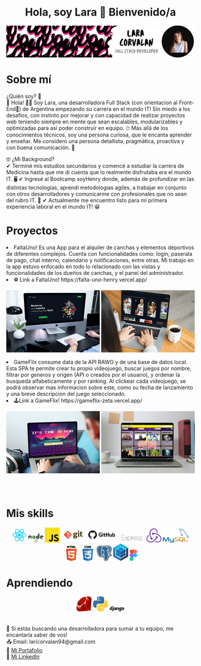 <h1 align="center"> Hola, soy Lara 👋 Bienvenido/a</h1>
<img src="Banner para Linkedin.png"/>
<h1 align="flex-start">
   Sobre mí
</h1>
<p align="left">
¿Quién soy? 👀 <br/>
🔹 Hola! 🙋‍♀️ Soy Lara, una desarrolladora Full Stack (con orientacion al Front-End🤪) de Argentina empezando su carrera en el mundo IT! Sin miedo a los desafíos, con instinto por mejorar y con capacidad de realizar proyectos web teniendo siempre en mente que sean escalables, modularizables y optimizadas para así poder construir en equipo. ⏱ Más allá de los conocimientos técnicos, soy una persona curiosa, que le encanta aprender y enseñar. Me considero una persona detallista, pragmática, proactiva y con buena comunicación. 📣

🤓 ¿Mi Background? <br/>
✔ Terminé mis estudios secundarios y comencé a estudiar la carrera de Medicina hasta que me di cuenta que lo realmente disfrutaba era el mundo IT. 🖥
✔ Ingresé al Bootcamp soyHenry donde, además de profundizar en las distintas tecnologías, aprendí metodologías agiles, a trabajar en conjunto con otros desarrolladores y comunicarme con profesionales que no sean del rubro IT. 👥
✔ Actualmente me encuentro listo para mi primera experiencia laboral en el mundo IT! 😁

<h1>Proyectos</h1>

<li>
FaltaUno! Es una App para el alquiler de canchas y elementos deportivos de diferentes complejos. Cuenta con funcionalidades como: login, paserala de pago, chat interno, calendario y notificaciones, entre otras. Mi trabajo en la app estuvo enfocado en todo lo relacionado con las vistas y funcionalidades de los dueños de canchas, y el panel del administrador.
<li/>
⚽ Link a FaltaUno! https://falta-uno-henry.vercel.app/
<br/>
<p align="center">
<img src="falta uno miniatura.PNG" atl="foto"/>  <img src="falta uno miniatura 2.PNG"/>
</p>

<li>
GameFlix consume data de la API RAWG y de una base de datos local. Esta SPA te permite crear tu propio videojuego, buscar juegos por nombre, filtrar por generos y origen (API o creados por el usuario), y ordenar la busqueda alfabeticamente y por ranking. Al clickear cada videojuego, se podrá observar mas informacion sobre este, como su fecha de lanzamiento y una breve descripcion del juego seleccionado.
<li/>
🕹Link a GameFlix! https://gameflix-zeta.vercel.app/
<br/>
<p align="center">
<img src="gameflix miniatura.PNG" atl="foto"/>  <img src="gameflix miniatura 2.PNG"/>
</p>

<br/>
<br/>

<h1>Mis skills</h1>
<div align="center">
   <img width="40" src=react.png/>
   <img width="40" src="./NODE.png"/>
   <img width="40" src="./javascript.png"/>
   <img width="150" src="./git.png"/>
  
   <img width="70" src="./expressjs.png"/>
   <img width="40" src="./redux.png"/>
  
   <img width="70" src="./mysql.png"/>
   <img width="40" src="./hmtl.png"/>
   <img width="40" src="./css.png"/>
   <img width="40" src="./postgres.png"/>
   <img width="40" src="./sequelize.png"/>
   <img width="20" src="./figma.png"/>
   
</div>

<h1>Aprendiendo</h1>
<div align="center">
<img width="40" src="ruby.png"/>
<img width="40" src="phyton.png"/>
<img width="40" src="django.png"/>
</div>

<br/>
<br/>
🔔 Si estás buscando una desarrolladora para sumar a tu equipo, me encantaría saber de vos! 
<br/>
📤 Email: laricorvalan94@gmail.com
<br/>
💼 <a href="https://laracorvalan-portfolio.vercel.app/">Mi Portafolio</a>
<br/>
👥 <a href="https://www.linkedin.com/in/lara-corvalan-fullstack/">Mi LinkedIn</a>
<br/>
</p>


